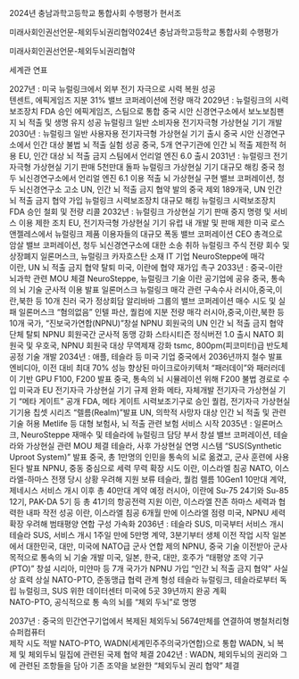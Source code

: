 2024년 충남과학고등학교 통합사회 수행평가
현서조

미래사회인권선언문-체외두뇌권리협약024년 충남과학고등학교 통합사회 수행평가

미래사회인권선언문-체외두뇌권리협약

세계관 연표

2027년 : 미국 뉴럴링크에서 외부 전기 자극으로 시력 복원 성공<br>
	 텐센트, 에픽게임즈 지분 31% 밸브 코퍼레이션에 전량 매각
2029년 : 뉴럴링크의 시력보조장치 FDA 승인
	 에픽게임즈, 스팀으로 통합
	 중국 시안 신경연구소에서 보노보침팬지 뇌 적출 및 생명 유지 성공
	 뉴럴링크 일반 소비자용 전기자극형 가상현실 기기 개발
2030년 : 뉴럴링크 일반 사용자용 전기자극형 가상현실 기기 출시
	 중국 시안 신경연구소에서 인간 대상 불법 뇌 적출 실험 성공
	 중국, 5개 연구기관에 인간 뇌 적출 제한적 허용
	 EU, 인간 대상 뇌 적출 금지
	 스팀에서 언리얼 엔진 6.0 출시
2031년 : 뉴럴링크 전기자극형 가상현실 기기 판매 5천만대 돌파
	 뉴럴링크 가상현실 기기 대규모 해킹
	 중국 청두 뇌신경연구소에서 언리얼 엔진 6.1 이용 적출 뇌 가상현실 구현
	 밸브 코퍼레이션, 청두 뇌신경연구소 고소
	 UN, 인간 뇌 적출 금지 협약 발의
	 중국 제외 189개국, UN 인간 뇌 적출 금지 협약 가입
	 뉴럴링크 시력보조장치 대규모 해킹
	 뉴럴링크 시력보조장치 FDA 승인 철회 및 전량 리콜
2032년 : 뉴럴링크 가상현실 기기 판매 중지 명령 및 서비스 이용 제한 조치
	 EU, 전기자극형 가상현실 기기 유럽 내 개발 및 판매 제한
	 미국 로스앤젤레스에서 뉴럴링크 제품 이용자들의 대규모 폭동
	 밸브 코퍼레이션 CEO 총격으로 암살
	 밸브 코퍼레이션, 청두 뇌신경연구소에 대한 소송 취하
	 뉴럴링크 주식 전량 회수 및 상장폐지
	 일론머스크, 뉴럴링크 카자흐스탄 소재 IT 기업 NeuroSteppe에 매각	  
	 이란, UN 뇌 적출 금지 협약 탈퇴
	 미국, 이란에 협약 재가입 촉구
2033년 : 중국-이란 뇌과학 관련 MOU 체결
	 NeuroSteppe, 뉴럴링크 기술 이란 공기업에 공유
	 중국, 통속의 뇌 기술 군사적 이용 발표
	 일론머스크 뉴럴링크 매각 관련 구속수사
	 러시아,중국,이란,북한 등 10개 친러 국가 정상회담
	 알리바바 그룹의 밸브 코퍼레이션 매수 시도 및 실패
	 일론머스크 “혐의없음”
	 인텔 파산, 퀄컴에 지분 전량 매각
	 러시아,중국,이란,북한 등 10개 국가, “진보국가연합(NPNU)”창설
	 NPNU 회원국의 UN 인간 뇌 적출 금지 협약 단체 탈퇴
	 NPNU 회원국간 군사적 동맹 강화
	 스타시티즌 정식버전 1.0 출시
	 NATO 회원국 및 우호국, NPNU 회원국 대상 무역제재 강화
	 tsmc, 800pm(피코미터)급 반도체 공정 기술 개발
2034년 : 애플, 테슬라 등 미국 기업 중국에서 2036년까지 철수 발표
	 엔비디아, 이전 대비 최대 70% 성능 향상된 마이크로아키텍처 “패러데이”와
  	패러러데이 기반 GPU F100, F200 발표
  	중국, 통속의 뇌 시뮬레이션 위해 F200 불법 경로로 수입
	미국과 EU 전기자극 가상현실 기기 규제 완화
	메타, 자체개발 전기자극 가상현실 기기 “메타 게이트” 공개
	FDA, 메타 게이트 시력보조기구로 승인
	퀄컴, 전기자극 가상현실 기기용 칩셋 시리즈 “렐름(Realm)”발표
	UN, 의학적 사망자 대상 인간 뇌 적출 및 관련 기술 허용
	Metlife 등 대형 보험사, 뇌 적출 관련 보험 서비스 시작
2035년 : 일론머스크, NeuroSteppe 재매수 및 테슬라에 뉴럴링크 담당 부서 창설
	 밸브 코퍼레이션, 테슬라와 가상현실 관련 MOU 체결
	 테슬라, 사후 가상현실 연명 시스템 “SUS(Synthetic Uproot System)” 발표
	 중국, 총 1만명의 인민을 통속의 뇌로 옮겼고, 군사 훈련에 사용된다 발표
	 NPNU, 중동 중심으로 세력 무력 확장 시도
	 이란, 이스라엘 침공
	 NATO, 이스라엘-하마스 전쟁 당시 상황 우려해 지원 보류
	 테슬라, 퀄컴 렐름 10Gen1 10만대 계약, 제네시스 서비스 개시 이후 총 40만대 계약 예정 
	 러시아, 이란에 Su-75 24기와 Su-85 12기, PAK-DA 5기 등 총 41기의 항공전력 지원
  	 이란, 이스라엘 잔존 하마스 세력과 협력한 내파 작전 성공
	 이란, 이스라엘 침공 6개월 만에 이스라엘 점령
	 미국, NPNU 세력 확장 우려해 범태평양 연합 구성 가속화
2036년 : 테슬라 SUS, 미국부터 서비스 개시
	 테슬라 SUS, 서비스 개시 1주일 만에 5만명 계약, 3분기부터 생체 이전 작업 시작
	 일본에서 대한민국, 대만, 미국에 NATO급 군사 연합 제의
	 NPNU, 중국 기술 이전받아 군사 목적으로 통속의 뇌 기술 개발
	 미국, 일본, 한국, 대만, 호주가 “태평양 조약 기구 (PTO)” 창설
	 시리아, 미얀마 등 7개 국가가 NPNU 가입
	 “인간 뇌 적출 금지 협약” 사실상 효력 상실
	 NATO-PTO, 준동맹급 협력 관계 형성
	 테슬라 뉴럴링크, 테슬라로부터 독립
	 뉴럴링크, SUS 위한 데이터센터 미국에 5곳 39년까지 완공 계획	  
	 NATO-PTO, 공식적으로 통 속의 뇌를 “체외 두뇌”로 명명
	  
2037년 : 중국의 민간연구기업에서 복제된 체외두뇌  5674만체를 연결하여 병철처리형 슈퍼컴퓨터                               
   	 제작 시도 적발
   	 NATO-PTO, WADN(세계민주주의국가연합)으로 통합
         WADN, 뇌 복제 및 체외두뇌 밀집에 관련된 국제 협약 체결 
2042년 : WADN, 체외두뇌의 권리와 그에 관련된 조항들을 담아 기존 조약을 보완한 “체외두뇌 권리 협약” 체결
